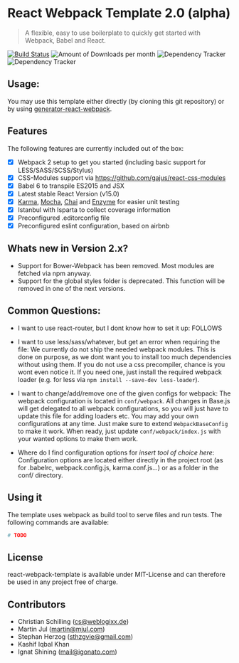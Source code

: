 # React Webpack Template 2.0 (alpha)
> A flexible, easy to use boilerplate to quickly get started with Webpack, Babel and React.

[![Build Status](https://travis-ci.org/weblogixx/react-webpack-template.svg)](https://travis-ci.org/weblogixx/react-webpack-template) ![Amount of Downloads per month](https://img.shields.io/npm/dm/react-webpack-template.svg "Amount of Downloads") ![Dependency Tracker](https://img.shields.io/david/weblogixx/react-webpack-template.svg "Dependency Tracker") ![Dependency Tracker](https://img.shields.io/david/dev/weblogixx/react-webpack-template.svg "Dependency Tracker")

## Usage:
You may use this template either directly (by cloning this git repository) or by using [generator-react-webpack](https://github.com/newtriks/generator-react-webpack).

## Features
The following features are currently included out of the box:

- [x] Webpack 2 setup to get you started (including basic support for LESS/SASS/SCSS/Stylus)
- [x] CSS-Modules support via https://github.com/gajus/react-css-modules
- [x] Babel 6 to transpile ES2015 and JSX
- [x] Latest stable React Version (v15.0)
- [x] [Karma](http://karma-runner.github.io), [Mocha](https://mochajs.org), [Chai](http://chaijs.com) and [Enzyme](http://airbnb.io/projects/enzyme/) for easier unit testing
- [x] Istanbul with Isparta to collect coverage information
- [x] Preconfigured .editorconfig file
- [x] Preconfigured eslint configuration, based on airbnb

## Whats new in Version 2.x?

- Support for Bower-Webpack has been removed. Most modules are fetched via npm anyway.
- Support for the global styles folder is deprecated. This function will be removed in one of the next versions.

## Common Questions:

- I want to use react-router, but I dont know how to set it up:
FOLLOWS

- I want to use less/sass/whatever, but get an error when requiring the file:
We currently do not ship the needed webpack modules. This is done on purpose, as we dont want you to install too much dependencies without using them. If you do not use a css precompiler, chance is you wont even notice it. If you need one, just install the required webpack loader (e.g. for less via ```npm install --save-dev less-loader```).

- I want to change/add/remove one of the given configs for webpack:
The webpack configuration is located in ```conf/webpack```. All changes in Base.js will get delegated to all webpack configurations, so you will just have to update this file for adding loaders etc. You may add your own configurations at any time. Just make sure to extend ```WebpackBaseConfig``` to make it work. When ready, just update ```conf/webpack/index.js``` with your wanted options to make them work.

- Where do I find configuration options for *insert tool of choice here*:
Configuration options are located either directly in the project root (as for .babelrc, webpack.config.js, karma.conf.js...) or as a folder in the conf/ directory.

## Using it
The template uses webpack as build tool to serve files and run tests. The following commands are available:

```bash
# TODO
```

## License
react-webpack-template is available under MIT-License and can therefore be used in any project free of charge.

## Contributors
- Christian Schilling (cs@weblogixx.de)
- Martin Jul (martin@mjul.com)
- Stephan Herzog (sthzgvie@gmail.com)
- Kashif Iqbal Khan
- Ignat Shining (mail@igonato.com)
